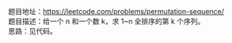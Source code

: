 题目地址：https://leetcode.com/problems/permutation-sequence/  
题目描述：给一个 n 和一个数 k，求 1~n 全排序的第 k 个序列。  
思路：见代码。  